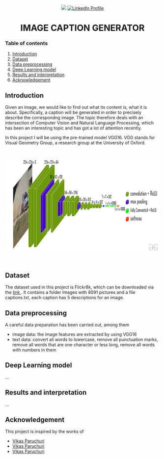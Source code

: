 <p align="center">

<img src="https://img.shields.io/badge/made%20by-Binh%20Hong%20Ngoc-green">
<a href="https://www.linkedin.com/in/binhhongngoc/">
<img src="https://img.shields.io/badge/-LinkedIn-blue?style=flat&logo=linkedin&logoColor=white" alt="LinkedIn Profile">
</a>
</p>

<h1 align="center"> IMAGE CAPTION GENERATOR </h1>

  
<h3> Table of contents </h3>
<ol>
    <li><a href="#intro">Introduction</a></li>
    <li><a href="#data">Dataset</a></li>
    <li><a href="#preprocessing">Data preprocessing</a></li>
    <li><a href="#models">Deep Learning model</a></li>
    <li><a href="#results">Results and interpretation</a> </li>
    <li><a href="#acknowledgement">Acknowledgement</a></li>
</ol>

<h2 id="intro">Introduction</h2>

Given an image, we would like to find out what its content is,  what it is about. Specifically, a caption will be generated in order to precisely describe the correspondng image. The topic therefore deals with an intersection of Computer Vision and Natural Language Processing, which has been an interesting topic and has got a lot of attention recently.

In this project I will be using the pre-trained model VGG16. VGG stands for Visual Geometry Group, a research group at the University of Oxford.

<p align="center">
<br><br><img src="Pictures/VGG16.jpg" width="600" height="300">
</p>
<br>
<p>
<h2 id="data">Dataset</h2>

The dataset used in this project is Flickr8k, which can be downloaded via the <a href="https://www.kaggle.com/code/dbdmobile/image-captioner/input"> link </a>. It contains a folder Images with 8091 pictures and a file captions.txt, each caption has 5 descriptions for an image.

<h2 id="preprocessing">Data preprocessing</h2>
A careful data preparation has been carried out, among them
<ul>
    <li> image data: the image features are extracted by using VGG16 </li>
    <li> text data: convert all words to lowercase, remove all punctuation marks, remove all words that are one character or less long, remove all words with numbers in them </li>
 
</ul>

<h2 id="models">Deep Learning model</h2>

...

</ul>

 <h2 id="results">Results and interpretation</h2>
...


<h2 id="acknowledgement">Acknowledgement</h2>
This project is inspired by the works of 
<ul>
    <li> <a href="https://www.youtube.com/watch?v=Nt7WJa2iu0s&list=PLQ22X3eLL96fi00hQL2VNaX-OKuDZ3H7s&index=11"> Vikas Paruchuri</a> </li>
    <li> <a href="https://www.youtube.com/watch?v=Nt7WJa2iu0s&list=PLQ22X3eLL96fi00hQL2VNaX-OKuDZ3H7s&index=11"> Vikas Paruchuri</a> </li>
    <li> <a href="https://www.youtube.com/watch?v=Nt7WJa2iu0s&list=PLQ22X3eLL96fi00hQL2VNaX-OKuDZ3H7s&index=11"> Vikas Paruchuri</a> </li>
  
</ul>
